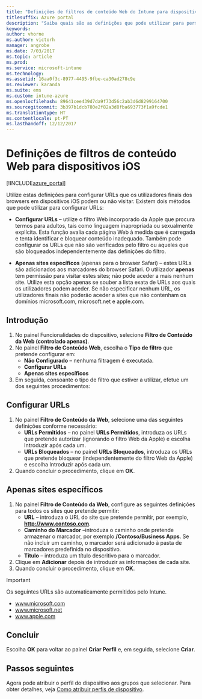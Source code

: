 ```yaml
---
title: "Definições de filtros de conteúdo Web do Intune para dispositivos iOS"
titlesuffix: Azure portal
description: "Saiba quais são as definições que pode utilizar para permitir e bloquear o acesso a sites a partir de dispositivos iOS.\""
keywords: 
author: vhorne
ms.author: victorh
manager: angrobe
ms.date: 7/03/2017
ms.topic: article
ms.prod: 
ms.service: microsoft-intune
ms.technology: 
ms.assetid: 16aa0f3c-8977-4495-9fbe-ca30ad278c9e
ms.reviewer: karanda
ms.suite: ems
ms.custom: intune-azure
ms.openlocfilehash: 89641cee439d7da9f73d56c2ab3d6d8299164700
ms.sourcegitcommit: 3b397b1dcb780e2f82a3d8fba693773f1a9fcde1
ms.translationtype: HT
ms.contentlocale: pt-PT
ms.lasthandoff: 12/12/2017
---
```

# <a name="web-content-filter-settings-for-ios-devices"></a>Definições de filtros de conteúdo Web para dispositivos iOS

[!INCLUDE[azure_portal](./includes/azure_portal.md)]

Utilize estas definições para configurar URLs que os utilizadores finais dos browsers em dispositivos iOS podem ou não visitar. Existem dois métodos que pode utilizar para configurar URLs:

- **Configurar URLs** – utilize o filtro Web incorporado da Apple que procura termos para adultos, tais como linguagem inapropriada ou sexualmente explícita. Esta função avalia cada página Web à medida que é carregada e tenta identificar e bloquear conteúdo inadequado. Também pode configurar os URLs que não são verificados pelo filtro ou aqueles que são bloqueados independentemente das definições do filtro.

- **Apenas sites específicos** (apenas para o browser Safari) – estes URLs são adicionados aos marcadores do browser Safari. O utilizador **apenas** tem permissão para visitar estes sites; não pode aceder a mais nenhum site. Utilize esta opção apenas se souber a lista exata de URLs aos quais os utilizadores podem aceder.
Se não especificar nenhum URL, os utilizadores finais não poderão aceder a sites que não contenham os domínios microsoft.com, microsoft.net e apple.com.



## <a name="get-started"></a>Introdução

1. No painel Funcionalidades do dispositivo, selecione **Filtro de Conteúdo da Web (controlado apenas)**.
2. No painel **Filtro de Conteúdo Web**, escolha o **Tipo de filtro** que pretende configurar em:
    - **Não Configurado** – nenhuma filtragem é executada.
    - **Configurar URLs**
    - **Apenas sites específicos**
3. Em seguida, consoante o tipo de filtro que estiver a utilizar, efetue um dos seguintes procedimentos:


## <a name="configure-urls"></a>Configurar URLs

1. No painel **Filtro de Conteúdo da Web**, selecione uma das seguintes definições conforme necessário:
    - **URLs Permitidos** – no painel **URLs Permitidos**, introduza os URLs que pretende autorizar (ignorando o filtro Web da Apple) e escolha Introduzir após cada um.
    - **URLs Bloqueados** – no painel **URLs Bloqueados**, introduza os URLs que pretende bloquear (independentemente do filtro Web da Apple) e escolha Introduzir após cada um.
2. Quando concluir o procedimento, clique em **OK**.


## <a name="specific-websites-only"></a>Apenas sites específicos

1. No painel **Filtro de Conteúdo da Web**, configure as seguintes definições para todos os sites que pretende permitir:
    - **URL** – introduza o URL do site que pretende permitir, por exemplo, **http://www.contoso.com**.
    - **Caminho do Marcador** –introduza o caminho onde pretende armazenar o marcador, por exemplo **/Contoso/Business Apps**. Se não incluir um caminho, o marcador será adicionado à pasta de marcadores predefinida no dispositivo.
    - **Título** – introduza um título descritivo para o marcador.
2. Clique em **Adicionar** depois de introduzir as informações de cada site.
3. Quando concluir o procedimento, clique em **OK**.

>[!IMPORTANT] 
> Os seguintes URLs são automaticamente permitidos pelo Intune.
> - www.microsoft.com
> - www.microsoft.net
> - www.apple.com

## <a name="finish-up"></a>Concluir

Escolha **OK** para voltar ao painel **Criar Perfil** e, em seguida, selecione **Criar**.

## <a name="next-steps"></a>Passos seguintes

Agora pode atribuir o perfil do dispositivo aos grupos que selecionar. Para obter detalhes, veja [Como atribuir perfis de dispositivo](device-profile-assign.md).
